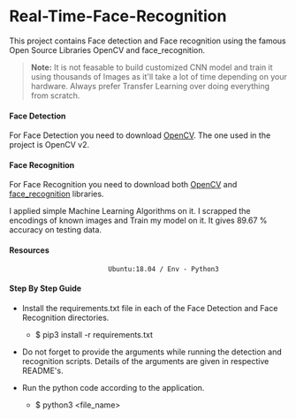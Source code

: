# Real-Time-Face-Recognition
This project contains Face detection and Face recognition using the famous Open Source Libraries OpenCV and face_recognition.


> **Note:** It is not feasable to build customized CNN model and train it using thousands of Images as it'll take a lot of time depending on your hardware. Always prefer Transfer Learning over doing everything from scratch.
 


#### Face Detection
<p> For Face Detection you need to download <a href = "https://opencv.org/">OpenCV</a>. The one used in the project is OpenCV v2. </p>



#### Face Recognition
<p> For Face Recognition you need to download both <a href = "https://opencv.org/">OpenCV</a> and <a href="https://pypi.org/project/face_recognition/">face_recognition</a> libraries. </p> 

I applied simple Machine Learning Algorithms on it. I scrapped the encodings of known images and Train my model on it. It gives 89.67 % accuracy on testing data.


#### Resources 
                             Ubuntu:18.04 / Env - Python3 


#### Step By Step Guide 

* Install the requirements.txt file in each of the Face Detection and Face Recognition directories.
   * $ pip3 install -r requirements.txt



* Do not forget to provide the arguments while running the detection and recognition scripts. Details of the arguments are given in respective README's.



* Run the python code according to the application.
   * $ python3 <file_name>
